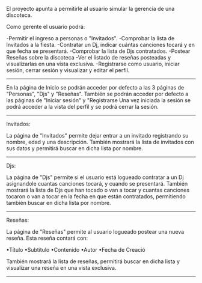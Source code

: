 El proyecto apunta a permitirle al usuario simular la gerencia de una discoteca.

Como gerente el usuario podrá:

-Permitir el ingreso a personas o "Invitados".
-Comprobar la lista de Invitados a la fiesta.
-Contratar un Dj, indicar cuántas canciones tocará y en que fecha se presentará.
-Comprobar la lista de Djs contratados.
-Postear Reseñas sobre la discoteca
-Ver el listado de reseñas posteadas y visualizarlas en una vista exclusiva.
-Registrarse como usuario, iniciar sesión, cerrar sesión y visualizar y editar el perfil.


*********************************************************************************

En la página de Inicio se podrán acceder por defecto a las 3 páginas de "Personas", "Djs" y "Reseñas".
También se podrán acceder por defecto a las páginas de "Iniciar sesión" y "Registrarse
Una vez iniciada la sesión se podrá acceder a la vista del perfil y se podrá cerrar la sesión.

*********************************************************************************

Invitados:

La página de "Invitados" permite dejar entrar a un invitado registrando su nombre, edad y una descripción.
También mostrará la lista de invitados con sus datos y permitirá buscar en dicha lista por nombre.

*********************************************************************************

Djs:

La página de "Djs" permite si el usuario está logueado contratar a un Dj asignandole cuantas canciones tocará, y cuando se presentará.
También mostrará la lista de Djs que han tocado o van a tocar y cuantas canciones tocaron o van a tocar en la fecha en que están contratados, permitiendo también buscar en dicha lista por nombre.

*********************************************************************************

Reseñas:

La página de "Reseñas" permite al usuario logueado postear una nueva reseña.
Esta reseña contará con:

 •Título
 •Subtítulo
 •Contenido
 •Autor
 •Fecha de Creació

También mostrará la lista de reseñas, permitirá buscar en dicha lista y visualizar una reseña en una vista exclusiva.


*********************************************************************************

